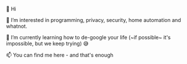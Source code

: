👋 Hi

👀 I’m interested in programming, privacy, security, home automation and whatnot.

🌱 I’m currently learning how to de-google your life (~if possible~ it's impossible, but we keep trying) 😅

📫 You can find me here - and that's enough

<!---
fabiocbarbosa/fabiocbarbosa is a ✨ special ✨ repository because its `README.md` (this file) appears on your GitHub profile.
You can click the Preview link to take a look at your changes.
--->
